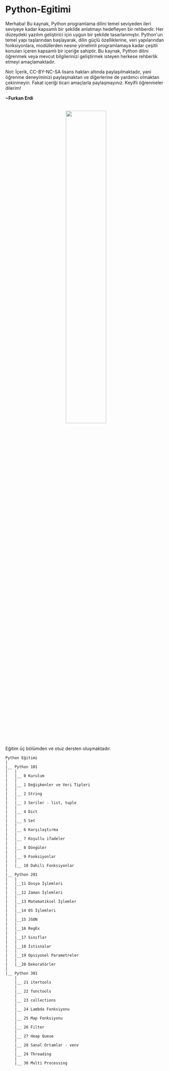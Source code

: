 # Python-Egitimi
 
Merhaba! Bu kaynak, Python programlama dilini temel seviyeden ileri seviyeye kadar kapsamlı bir şekilde anlatmayı hedefleyen bir rehberdir. Her düzeydeki yazılım geliştirici için uygun bir şekilde tasarlanmıştır. Python'un temel yapı taşlarından başlayarak, dilin güçlü özelliklerine, veri yapılarından fonksiyonlara, modüllerden nesne yönelimli programlamaya kadar çeşitli konuları içeren kapsamlı bir içeriğe sahiptir. Bu kaynak, Python dilini öğrenmek veya mevcut bilgilerinizi geliştirmek isteyen herkese rehberlik etmeyi amaçlamaktadır.

Not: İçerik, CC-BY-NC-SA lisans hakları altında paylaşılmaktadır, yani öğrenme deneyiminizi paylaşmaktan ve diğerlerine de yardımcı olmaktan çekinmeyin. Fakat içeriği ticari amaçlarla paylaşmayınız. Keyifli öğrenmeler dilerim!

**~Furkan Erdi**

<br>
<div align="center">
 <a>
  <img src="https://github.com/Furkan-Erdi/Python-Egitimi/assets/54884571/22336c4a-5689-47b9-80b9-0f05be942652" width = "50%">
 </a>
</div>
<br>

Eğitim üç bölümden ve otuz dersten oluşmaktadır.
```
Python Eğitimi
|
|__ Python 101
|   |
|   |__ 0 Kurulum
|   |
|   |__ 1 Değişkenler ve Veri Tipleri
|   |
|   |__ 2 String
|   |
|   |__ 3 Seriler - list, tuple
|   |
|   |__ 4 Dict
|   |
|   |__ 5 Set
|   |
|   |__ 6 Karşılaştırma
|   |
|   |__ 7 Koşullu ifadeler
|   |
|   |__ 8 Döngüler
|   |
|   |__ 9 Fonksiyonlar
|   |
|   |__ 10 Dahili Fonksiyonlar
|
|__ Python 201
|   |
|   |__11 Dosya İşlemleri
|   |
|   |__12 Zaman İşlemleri
|   |
|   |__13 Matematiksel İşlemler
|   |
|   |__14 OS İşlemleri
|   |
|   |__15 JSON
|   |
|   |__16 RegEx
|   |
|   |__17 Sınıflar
|   |
|   |__18 İstisnalar
|   |
|   |__19 Opsiyonel Parametreler
|   |
|   |__20 Dekoratörler
|
|__ Python 301
    |
    |__ 21 itertools
    |
    |__ 22 functools
    |
    |__ 23 collections
    |
    |__ 24 Lambda Fonksiyonu
    |
    |__ 25 Map Fonksiyonu
    |
    |__ 26 Filter
    |
    |__ 27 Heap Queue
    |
    |__ 28 Sanal Ortamlar - venv
    |
    |__ 29 Threading
    |
    |__ 30 Multi Processing
```
